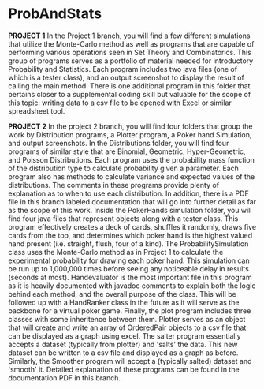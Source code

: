 # ProbAndStats

**PROJECT 1**
In the Project 1 branch, you will find a few different simulations that utilize the Monte-Carlo method as well as programs that are capable
of performing various operations seen in Set Theory and Combinatorics. This group of programs serves as a portfolio of material needed for
introductory Probability and Statistics. Each program includes two java files (one of which is a tester class), and an output screenshot
to display the result of calling the main method. There is one additional program in this folder that pertains closer to a supplemental coding
skill but valuable for the scope of this topic: writing data to a csv file to be opened with Excel or similar spreadsheet tool.


**PROJECT 2**
In the project 2 branch, you will find four folders that group the work by Distribution programs, a Plotter program, a Poker hand Simulation,
and output screenshots. In the Distributions folder, you will find four programs of similar style that are Binomial, Geometric, Hyper-Geometric, 
and Poisson Distributions. Each program uses the probability mass function of the distribution type to calculate probability given a parameter.
Each program also has methods to calculate variance and expected values of the distributions. The comments in these programs provide plenty of 
explanation as to when to use each distribution. In addition, there is a PDF file in this branch labeled documentation that will go into further 
detail as far as the scope of this work. Inside the PokerHands simulation folder, you will find four java files that represent objects along with 
a tester class. This program effectively creates a deck of cards, shuffles it randomly, draws five cards from the top, and determines which poker
hand is the highest valued hand present (i.e. straight, flush, four of a kind). The ProbabilitySimulation class uses the Monte-Carlo method as 
in Project 1 to calculate the experimental probability for drawing each poker hand. This simulation can be run up to 1,000,000 times before seeing
any noticeable delay in results (seconds at most). Handevaluator is the most important file in this program as it is heavily documented with javadoc
comments to explain both the logic behind each method, and the overall purpose of the class. This will be followed up with a HandRanker class in the 
future as it will serve as the backbone for a virtual poker game. Finally, the plot program includes three classes with some inheritence between them.
Plotter serves as an object that will create and write an array of OrderedPair objects to a csv file that can be displayed as a graph using excel.
The salter program essentially accepts a dataset (typically from plotter) and 'salts' the data. This new dataset can be written to a csv file and 
displayed as a graph as before. Similarly, the Smoother program will accept a (typically salted) dataset and 'smooth' it. Detailed explanation of
these programs can be found in the documentation PDF in this branch.
